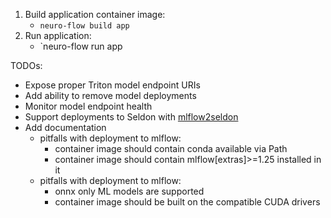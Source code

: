 1. Build application container image:
    - `neuro-flow build app`
2. Run application:
    - `neuro-flow run app    

TODOs:
- Expose proper Triton model endpoint URIs
- Add ability to remove model deployments
- Monitor model endpoint health
- Support deployments to Seldon with [mlflow2seldon](https://github.com/neuro-inc/mlops-k8s-mlflow2seldon)
- Add documentation
    - pitfalls with deployment to mlflow:
        - container image should contain conda available via Path
        - container image should contain mlflow[extras]>=1.25 installed in it
    - pitfalls with deployment to mlflow:
        - onnx only ML models are supported
        - container image should be built on the compatible CUDA drivers

